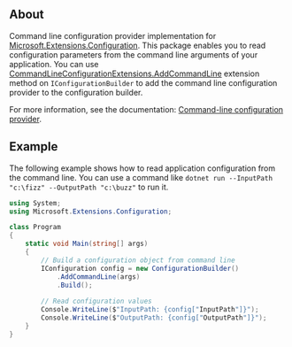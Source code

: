 ## About

Command line configuration provider implementation for [Microsoft.Extensions.Configuration](https://www.nuget.org/packages/Microsoft.Extensions.Configuration/). This package enables you to read configuration parameters from the command line arguments of your application. You can use [CommandLineConfigurationExtensions.AddCommandLine](https://learn.microsoft.com/dotnet/api/microsoft.extensions.configuration.commandlineconfigurationextensions.addcommandline) extension method on `IConfigurationBuilder` to add the command line configuration provider to the configuration builder.

For more information, see the documentation: [Command-line configuration provider](https://learn.microsoft.com/dotnet/core/extensions/configuration-providers#command-line-configuration-provider).

## Example

The following example shows how to read application configuration from the command line. You can use a command like `dotnet run --InputPath "c:\fizz" --OutputPath "c:\buzz"` to run it.

```cs
using System;
using Microsoft.Extensions.Configuration;

class Program
{
    static void Main(string[] args)
    {
        // Build a configuration object from command line
        IConfiguration config = new ConfigurationBuilder()
            .AddCommandLine(args)
            .Build();
        
        // Read configuration values
        Console.WriteLine($"InputPath: {config["InputPath"]}");
        Console.WriteLine($"OutputPath: {config["OutputPath"]}");
    }
}
```
